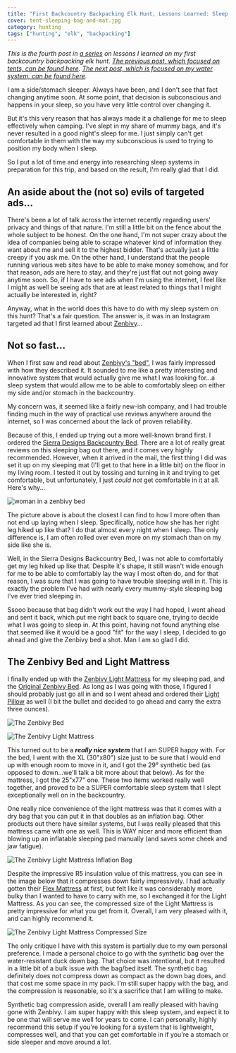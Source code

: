 ```yaml
---
title: "First Backcountry Backpacking Elk Hunt, Lessons Learned: Sleep System"
cover: tent-sleeping-bag-and-mat.jpg
category: hunting
tags: ["hunting", "elk", "backpacking"]
---
```


_This is the fourth post in [a series](/first-backcountry-backpacking-elk-hunt-lessons-learned-intro) on lessons I learned on my first backcountry backpacking elk hunt. [The previous post, which focused on tents, can be found here](/first-backcountry-backpacking-elk-hunt-lessons-learned-tents). [The next post, which is focused on my water system, can be found here](first-backcountry-backpacking-elk-hunt-lessons-learned-water-system)._

I am a side/stomach sleeper. Always have been, and I don't see that fact changing anytime soon. At some point, that decision is subconscious and happens in your sleep, so you have very little control over changing it.

But it's this very reason that has always made it a challenge for me to sleep effectively when camping. I've slept in my share of mummy bags, and it's never resulted in a good night's sleep for me. I just simply can't get comfortable in them with the way my subconscious is used to trying to position my body when I sleep.

So I put a lot of time and energy into researching sleep systems in preparation for this trip, and based on the result, I'm really glad that I did.

## An aside about the (not so) evils of targeted ads...

There's been a lot of talk across the internet recently regarding users' privacy and things of that nature. I'm still a little bit on the fence about the whole subject to be honest. On the one hand, I'm not super crazy about the idea of companies being able to scrape whatever kind of information they want about me and sell it to the highest bidder. That's actually just a little creepy if you ask me. On the other hand, I understand that the people running various web sites have to be able to make money somehow, and for that reason, ads are here to stay, and they're just flat out not going away anytime soon. So, if I have to see ads when I'm using the internet, I feel like I might as well be seeing ads that are at least related to things that I might actually be interested in, right?

Anyway, what in the world does this have to do with my sleep system on this hunt? That's a fair question. The answer is, it was in an Instagram targeted ad that I first learned about [Zenbivy](https://zenbivy.com/)...

## Not so fast...

When I first saw and read about [Zenbivy's "bed"](https://zenbivy.com/pages/original-zenbivy-bed), I was fairly impressed with how they described it. It sounded to me like a pretty interesting and innovative system that would actually give me what I was looking for...a sleep system that would allow me to be able to comfortably sleep on either my side and/or stomach in the backcountry.

My concern was, it seemed like a fairly new-ish company, and I had trouble finding much in the way of practical use reviews anywhere around the internet, so I was concerned about the lack of proven reliability.

Because of this, I ended up trying out a more well-known brand first. I ordered the [Sierra Designs Backcountry Bed](https://sierradesigns.com/backcountry-bed-700-20-degree/). There are a lot of really great reviews on this sleeping bag out there, and it comes very highly recommended. However, when it arrived in the mail, the first thing I did was set it up on my sleeping mat (I'll get to that here in a little bit) on the floor in my living room. I tested it out by tossing and turning in it and trying to get comfortable, but unfortunately, I just _could not_ get comfortable in it at all. Here's why...

![woman in a zenbivy bed](zenbivy-bed-lady-leg-hiked-up.jpg "Notice how she has her leg hiked up like that?")

The picture above is about the closest I can find to how I more often than not end up laying when I sleep. Specifically, notice how she has her right leg hiked up like that? I do that almost every night when I sleep. The only difference is, I am often rolled over even more on my stomach than on my side like she is.

Well, in the Sierra Designs Backcountry Bed, I was not able to comfortably get my leg hiked up like that. Despite it's shape, it still wasn't wide enough for me to be able to comfortably lay the way I most often do, and for that reason, I was sure that I was going to have trouble sleeping well in it. This is exactly the problem I've had with nearly every mummy-style sleeping bag I've ever tried sleeping in.

Ssooo because that bag didn't work out the way I had hoped, I went ahead and sent it back, which put me right back to square one, trying to decide what I was going to sleep in. At this point, having not found anything else that seemed like it would be a good "fit" for the way I sleep, I decided to go ahead and give the Zenbivy bed a shot. Man I am so glad I did.

## The Zenbivy Bed and Light Mattress

I finally ended up with the [Zenbivy Light Mattress](https://zenbivy.com/pages/zenbivy-light-mattress) for my sleeping pad, and the [Original Zenbivy Bed](https://zenbivy.com/pages/original-zenbivy-bed). As long as I was going with those, I figured I should probably just go all in and so I went ahead and ordered their [Light Pillow](https://zenbivy.com/collections/pillows/products/zenbivy-light-pillow) as well (I bit the bullet and decided to go ahead and carry the extra three ounces).

![The Zenbivy Bed](zenbivy-bed-black-blue-orange.jpg "This is pretty close to the exact setup that I went with")

![The Zenbivy Light Mattress](zenbivy-light-mattress.jpg)

This turned out to be a _**really nice system**_ that I am SUPER happy with. For the bed, I went with the XL (30"x80") size just to be sure that I would end up with enough room to move in it, and I got the 29&deg; synthetic bed (as opposed to down...we'll talk a bit more about that below). As for the mattress, I got the 25"x77" one. These two items worked really well together, and proved to be a SUPER comfortable sleep system that I slept exceptionally well on in the backcountry.

One really nice convenience of the light mattress was that it comes with a dry bag that you can put it in that doubles as an inflation bag. Other products out there have similar systems, but I was really pleased that this mattress came with one as well. This is WAY nicer and more efficient than blowing up an inflatable sleeping pad manually (and saves some cheek and jaw fatigue).

![The Zenbivy Light Mattress Inflation Bag](zenbivy-mattress-inflation.jpg "I loved the inflation bag that comes with this mattress...WAY nicer and faster than blowing it up with your mouth every time")

Despite the impressive R5 insulation value of this mattress, you can see in the image below that it compresses down fairly impressively. I had actually gotten their [Flex Mattress](https://zenbivy.com/pages/zenbivy-flex-mattress) at first, but felt like it was considerably more bulky than I wanted to have to carry with me, so I exchanged it for the Light Mattress. As you can see, the compressed size of the Light Mattress is pretty impressive for what you get from it. Overall, I am very pleased with it, and can highly recommend it.

![The Zenbivy Light Mattress Compressed Size](zenbivy-light-mattress-compressed-size.jpg "Fully compressed, it's barely larger than a Nalgene water bottle")

The only critique I have with this system is partially due to my own personal preference. I made a personal choice to go with the synthetic bag over the water-resistant duck down bag. That choice was intentional, but it resulted in a little bit of a bulk issue with the bag/bed itself. The synthetic bag definitely does not compress down as compact as the down bag does, and that cost me some space in my pack. I'm still super happy with the bag, and the compression is reasonable, so it's a sacrifice that I am willing to make.

Synthetic bag compression aside, overall I am really pleased with having gone with Zenbivy. I am super happy with this sleep system, and expect it to be one that will serve me well for years to come. I can personally, highly recommend this setup if you're looking for a system that is lightweight, compresses well, and that you can get comfortable in if you're a stomach or side sleeper and move around a lot.
